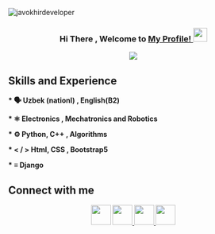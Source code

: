 <p align="left"> <img src="https://komarev.com/ghpvc/?username=javokhirdeveloper&label=Profile%20views&color=0e75b6&style=flat" alt="javokhirdeveloper" /> </p>

 
<h3 align="center">
 Hi There , Welcome to <a target="_blank" href="https://javo.uz/" > My Profile! </a>
<img src="https://media.giphy.com/media/hvRJCLFzcasrR4ia7z/giphy.gif" width="28">
</h3>

<p align="center">
  <a href="#"><img src="https://readme-typing-svg.herokuapp.com?color=%23318CF7&size=22&width=280&height=90&lines=I+am+Javohir+Rashidov&)](https://git.io/typing-svg")></a>
</p>

<h2>Skills and Experience</h2>
<p><strong>   * 🗣️ Uzbek (nationl) , English(B2) </strong></p>
<p><strong>   *  ⚛ Electronics , Mechatronics and Robotics  </strong></p>
<p><strong>   * ⚙️ Python, C++ , Algorithms </p>
<p><strong>   *  < / > Html, CSS , Bootstrap5 </p>
<p><strong>   *  ≡  Django  </p>



<h2>Connect with me</h2>
<p align="center">
  <a class="btn btn-outline-primary mr-2" href="https://t.me/javohrdev" target="_blank"> <img src="http://www.vectorico.com/wp-content/uploads/2019/02/Telegram-Icon-300x300.png" height=40></a>
  <a class="btn btn-outline-primary mr-2" href="https://www.instagram.com/javohrdev/" target="_blank">
    <img src="https://upload.wikimedia.org/wikipedia/commons/thumb/5/58/Instagram-Icon.png/800px-Instagram-Icon.png" height=40>
   </a>
<a class="btn btn-outline-primary mr-2" href="https://www.facebook.com/javohrdev"   target="_blank">
 <img src="https://upload.wikimedia.org/wikipedia/commons/thumb/b/b8/2021_Facebook_icon.svg/2048px-2021_Facebook_icon.svg.png" height=40>
  </a>
   <a href="https://www.linkedin.com/in/javohir-rashidov-b53a7227b/">
    <img src="https://cdn.icon-icons.com/icons2/2428/PNG/512/linkedin_black_logo_icon_147114.png" height=40>
  </a>
</p>



